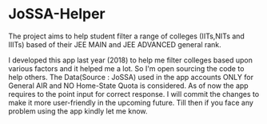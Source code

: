 # JoSSA-Helper
The project aims to help student filter a range of colleges (IITs,NITs and IIITs) based of their JEE MAIN and JEE ADVANCED general rank.

I developed this app last year (2018) to help me filter colleges based upon various factors and it helped me a lot. So I'm open sourcing the code to help others. The Data(Source : JoSSA) used in the app accounts ONLY for General AIR and NO Home-State Quota is considered. As of now the app requires to the point input for correct response. I will commit the changes to make it more user-friendly in the upcoming future. Till then if you face any problem using the app kindly let me know.

